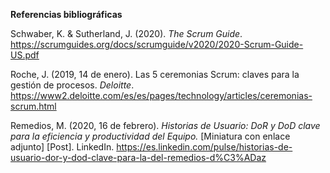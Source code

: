 **Referencias bibliográficas**

Schwaber, K. & Sutherland, J. (2020). _The Scrum Guide_. https://scrumguides.org/docs/scrumguide/v2020/2020-Scrum-Guide-US.pdf

Roche, J. (2019, 14 de enero). Las 5 ceremonias Scrum: claves para la gestión de procesos. _Deloitte_. https://www2.deloitte.com/es/es/pages/technology/articles/ceremonias-scrum.html 

Remedios, M. (2020, 16 de febrero). _Historias de Usuario: DoR y DoD clave para la eficiencia y productividad del Equipo._ [Miniatura con enlace adjunto] [Post]. LinkedIn. https://es.linkedin.com/pulse/historias-de-usuario-dor-y-dod-clave-para-la-del-remedios-d%C3%ADaz

